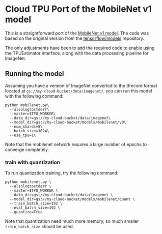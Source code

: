 # Cloud TPU Port of the MobileNet v1 model

This is a straightforward port of the [MobileNet v1 model](https://arxiv.org/pdf/1704.04861.pdf).  The code was based on the original version from the [tensorflow/models](https://github.com/tensorflow/models/tree/master/research/slim/nets) repository.

The only adjustments have been to add the required code to enable using the 
TPUEstimator interface, along with the data processing pipeline for ImageNet.

## Running the model

Assuming you have a version of ImageNet converted to the tfrecord format located
at `gs://my-cloud-bucket/data/imagenet/`, you can run this model with the 
following command:

```
python mobilenet.py\ 
  --alsologtostderr\
  --master=$TPU_WORKER\
  --data_dir=gs://my-cloud-bucket/data/imagenet\
  --model_dir=gs://my-cloud-bucket/models/mobilenet/v0\
  --num_shards=8\
  --batch_size=1024\
  --use_tpu=1\
```

Note that the mobilenet network requires a large number of epochs to converge
completely.

### train with quantization
To run quantization training, try the following command:

```
python mobilenet.py \
  --alsologtostderr \
  --master=$TPU_WORKER \
  --data_dir=gs://my-cloud-bucket/data/imagenet \
  --model_dir=gs://my-cloud-bucket/models/mobilenet/quant \
  --train_batch_size=192 \
  --eval_batch_size=192 \
  --quantize=True
```

Note that quantization need much more memory, so much smaller
`train_batch_size` should be used.
